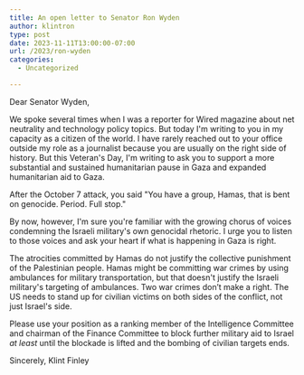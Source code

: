 ```yaml
---
title: An open letter to Senator Ron Wyden
author: klintron
type: post
date: 2023-11-11T13:00:00-07:00
url: /2023/ron-wyden
categories:
  - Uncategorized

---
```

Dear Senator Wyden,

We spoke several times when I was a reporter for Wired magazine about net neutrality and technology policy topics. But today I'm writing to you in my capacity as a citizen of the world. I have rarely reached out to your office outside my role as a journalist because you are usually on the right side of history. But this Veteran's Day, I'm writing to ask you to support a more substantial and sustained humanitarian pause in Gaza and expanded humanitarian aid to Gaza.

After the October 7 attack, you said "You have a group, Hamas, that is bent on genocide. Period. Full stop."

By now, however, I'm sure you're familiar with the growing chorus of voices condemning the Israeli military's own genocidal rhetoric. I urge you to listen to those voices and ask your heart if what is happening in Gaza is right.

The atrocities committed by Hamas do not justify the collective punishment of the Palestinian people. Hamas might be committing war crimes by using ambulances for military transportation, but that doesn't justify the Israeli military's targeting of ambulances. Two war crimes don’t make a right. The US needs to stand up for civilian victims on both sides of the conflict, not just Israel's side. 

Please use your position as a ranking member of the Intelligence Committee and chairman of the Finance Committee to block further military aid to Israel _at least_ until the blockade is lifted and the bombing of civilian targets ends.

Sincerely,
Klint Finley